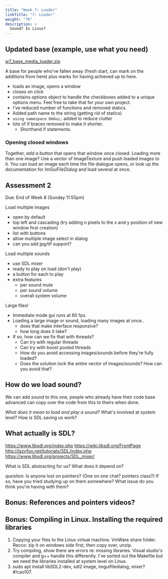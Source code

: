 ```yaml
---
title: "Week 7: Loader"
linkTitle: "7: Loader"
weight: "70"
description: >
  Sound? In Linux?
---
```


## Updated base (example, use what you need)

<a class="btn btn-lg btn-primary mr-3 mb-4" href="https://laureateaus-my.sharepoint.com/:u:/g/personal/daniel_mcgillick_laureate_edu_au/EZAodsMjJQlLmjmwWau6B48B0ulDLZlNYSrr8SODYFQ3dg?e=Yt4U5n" target="_blank">w7_base_media_loader.zip<i class="fas fa-arrow-alt-circle-right ml-2"></i></a>

A base for people who've fallen away (fresh start, can mark on the additions from here) plus marks for having achieved up to here.
- loads an image, opens a window
- closes on click
- contains options object to handle the checkboxes added to a unique options menu. Feel free to take that for your own project. 
- I've reduced number of functions and removed statics.
- Added path name to the string (getting rid of statics)
- `using namespace DmGui;` added to reduce clutter
- lots of if braces removed to make it shorter.
  - Shorthand if statements.

### Opening closed windows

Together, _add a button_ that opens that window once closed.
Loading more than one image? Use a vector of ImageTexture and push loaded images to it.
You can load an image each time the file dialogue opens, or look up the documentation for _ImGuiFileDialog_ and load several at once.

## Assessment 2

Due: End of Week 8 (Sunday 11:55pm)

Load multiple images
  - open by default
  - top left and cascading (try adding n pixels to the x and y position of new window first creation)
  - list with buttons
  - allow multiple image select in dialog
  - can you add jpg/tif support?

Load multiple sounds
  - use SDL mixer
  - ready to play on load (don't play)
  - a button for each to play
  - extra features
    - per sound mute
    - per sound volume
    - overall system volume

Large files!
  - Immediate mode gui runs at 60 fps.
  - Loading a large image or sound, loading many images at once.. 
    - does that make interface responsive?
    - how long does it take?
  - If so, how can we fix that with threads?
    - Can try with regular threads
    - Can try with boost pooled threads
    - How do you avoid accessing images/sounds before they're fully loaded?
    - Does the solution lock the entire vector of images/sounds? How can you avoid that?
    

## How do we load sound?
We can add sound to this one, people who already have their code base advanced can copy over the code from this to theirs when done.

_What does it mean to load and play a sound?_ What's involved at system level? How is SDL saving us work?

## What actually is SDL?

<https://www.libsdl.org/index.php>
<https://wiki.libsdl.org/FrontPage>
<http://lazyfoo.net/tutorials/SDL/index.php>
<https://www.libsdl.org/projects/SDL_mixer/>

What is SDL abstracting for us? What does it depend on?

_question:_ Is anyone lost on pointers? (One on one chat? pointers class?) If so, have you tried studying up on them somewhere? What issue do you think you're having with them? 
## Bonus: References and pointers videos?

## Bonus: Compiling in Linux. Installing the required libraries
1. Copying your files to the Linux virtual machine. VmWare share folder. Recco: zip it on windows side first, then copy over, unzip.
2. Try compiling, show there are errors re: missing libraries. Visual studio's compiler and g++ handle this differently. I've sorted out the Makefile but we need the libraries installed at system level on Linux.
3. sudo apt install libSDL2-dev, sdl2 image, imguifiledialog, mixer? #!cao107.